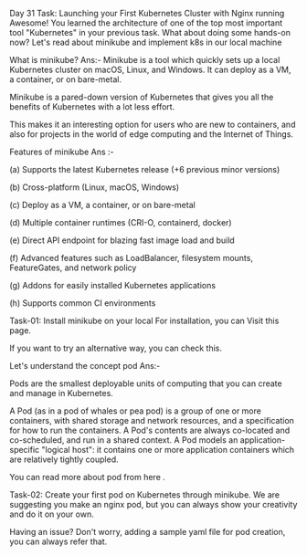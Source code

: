 Day 31 Task: Launching your First Kubernetes Cluster with Nginx running
Awesome! You learned the architecture of one of the top most important tool "Kubernetes" in your previous task.
What about doing some hands-on now?
Let's read about minikube and implement k8s in our local machine

What is minikube?
Ans:- Minikube is a tool which quickly sets up a local Kubernetes cluster on macOS, Linux, and Windows. It can deploy as a VM, a container, or on bare-metal.

Minikube is a pared-down version of Kubernetes that gives you all the benefits of Kubernetes with a lot less effort.

This makes it an interesting option for users who are new to containers, and also for projects in the world of edge computing and the Internet of Things.

Features of minikube
Ans :-

(a) Supports the latest Kubernetes release (+6 previous minor versions)

(b) Cross-platform (Linux, macOS, Windows)

(c) Deploy as a VM, a container, or on bare-metal

(d) Multiple container runtimes (CRI-O, containerd, docker)

(e) Direct API endpoint for blazing fast image load and build

(f) Advanced features such as LoadBalancer, filesystem mounts, FeatureGates, and network policy

(g) Addons for easily installed Kubernetes applications

(h) Supports common CI environments

Task-01:
Install minikube on your local
For installation, you can Visit this page.

If you want to try an alternative way, you can check this.

Let's understand the concept pod
Ans:-

Pods are the smallest deployable units of computing that you can create and manage in Kubernetes.

A Pod (as in a pod of whales or pea pod) is a group of one or more containers, with shared storage and network resources, and a specification for how to run the containers. A Pod's contents are always co-located and co-scheduled, and run in a shared context. A Pod models an application-specific "logical host": it contains one or more application containers which are relatively tightly coupled.

You can read more about pod from here .

Task-02:
Create your first pod on Kubernetes through minikube.
We are suggesting you make an nginx pod, but you can always show your creativity and do it on your own.

Having an issue? Don't worry, adding a sample yaml file for pod creation, you can always refer that.